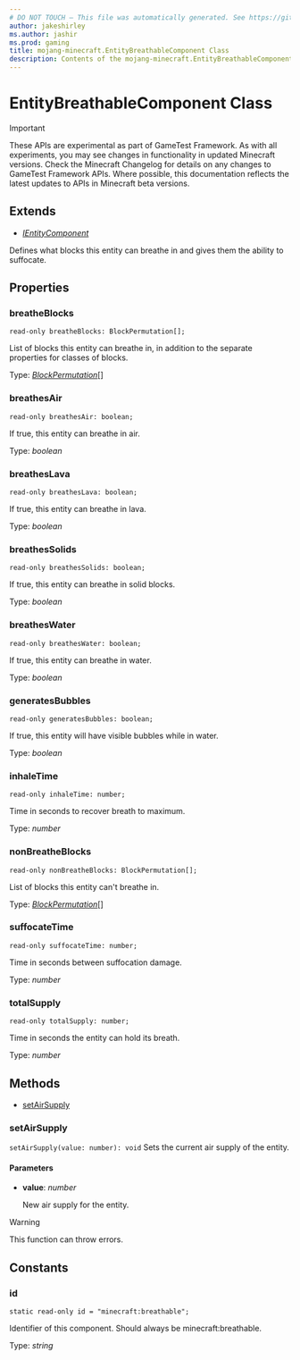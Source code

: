 ```yaml
---
# DO NOT TOUCH — This file was automatically generated. See https://github.com/Mojang/MinecraftApiDocsGenerator to modify descriptions, examples, etc.
author: jakeshirley
ms.author: jashir
ms.prod: gaming
title: mojang-minecraft.EntityBreathableComponent Class
description: Contents of the mojang-minecraft.EntityBreathableComponent class.
---
```

# EntityBreathableComponent Class
>[!IMPORTANT]
>These APIs are experimental as part of GameTest Framework. As with all experiments, you may see changes in functionality in updated Minecraft versions. Check the Minecraft Changelog for details on any changes to GameTest Framework APIs. Where possible, this documentation reflects the latest updates to APIs in Minecraft beta versions.

## Extends
- [*IEntityComponent*](IEntityComponent.md)

Defines what blocks this entity can breathe in and gives them the ability to suffocate.

## Properties

### **breatheBlocks**
`read-only breatheBlocks: BlockPermutation[];`

List of blocks this entity can breathe in, in addition to the separate properties for classes of blocks.

Type: [*BlockPermutation*](BlockPermutation.md)[]

### **breathesAir**
`read-only breathesAir: boolean;`

If true, this entity can breathe in air.

Type: *boolean*

### **breathesLava**
`read-only breathesLava: boolean;`

If true, this entity can breathe in lava.

Type: *boolean*

### **breathesSolids**
`read-only breathesSolids: boolean;`

If true, this entity can breathe in solid blocks.

Type: *boolean*

### **breathesWater**
`read-only breathesWater: boolean;`

If true, this entity can breathe in water.

Type: *boolean*

### **generatesBubbles**
`read-only generatesBubbles: boolean;`

If true, this entity will have visible bubbles while in water.

Type: *boolean*

### **inhaleTime**
`read-only inhaleTime: number;`

Time in seconds to recover breath to maximum.

Type: *number*

### **nonBreatheBlocks**
`read-only nonBreatheBlocks: BlockPermutation[];`

List of blocks this entity can't breathe in.

Type: [*BlockPermutation*](BlockPermutation.md)[]

### **suffocateTime**
`read-only suffocateTime: number;`

Time in seconds between suffocation damage.

Type: *number*

### **totalSupply**
`read-only totalSupply: number;`

Time in seconds the entity can hold its breath.

Type: *number*

## Methods
- [setAirSupply](#setairsupply)

### **setAirSupply**
`
setAirSupply(value: number): void
`
Sets the current air supply of the entity.

#### **Parameters**
- **value**: *number*
  
  New air supply for the entity.
> [!WARNING]
> This function can throw errors.

## Constants

### **id**
`static read-only id = "minecraft:breathable";`

Identifier of this component. Should always be minecraft:breathable.

Type: *string*
